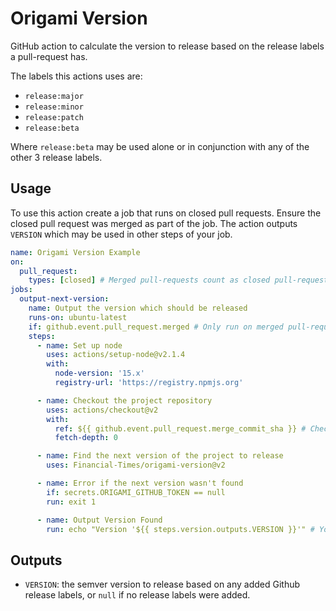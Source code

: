 # Origami Version

GitHub action to calculate the version to release based on the release labels a pull-request has.

The labels this actions uses are:
- `release:major`
- `release:minor`
- `release:patch`
- `release:beta`

Where `release:beta` may be used alone or in conjunction with any of the other 3 release labels.

## Usage

To use this action create a job that runs on closed pull requests. Ensure the closed pull request was merged as part of the job. The action outputs `VERSION` which may be used in other steps of your job.

```yml
name: Origami Version Example
on:
  pull_request:
    types: [closed] # Merged pull-requests count as closed pull-requests.
jobs:
  output-next-version:
    name: Output the version which should be released
    runs-on: ubuntu-latest
    if: github.event.pull_request.merged # Only run on merged pull-requests
    steps:
      - name: Set up node
        uses: actions/setup-node@v2.1.4
        with:
          node-version: '15.x'
          registry-url: 'https://registry.npmjs.org'

      - name: Checkout the project repository
        uses: actions/checkout@v2
        with:
          ref: ${{ github.event.pull_request.merge_commit_sha }} # Checkout the merged commit
          fetch-depth: 0

      - name: Find the next version of the project to release
        uses: Financial-Times/origami-version@v2

      - name: Error if the next version wasn't found
        if: secrets.ORIGAMI_GITHUB_TOKEN == null
        run: exit 1

      - name: Output Version Found
        run: echo "Version '${{ steps.version.outputs.VERSION }}'" # You could publish to npm here instead, for example
```

## Outputs

- `VERSION`: the semver version to release based on any added Github release labels, or `null` if no release labels were added.
